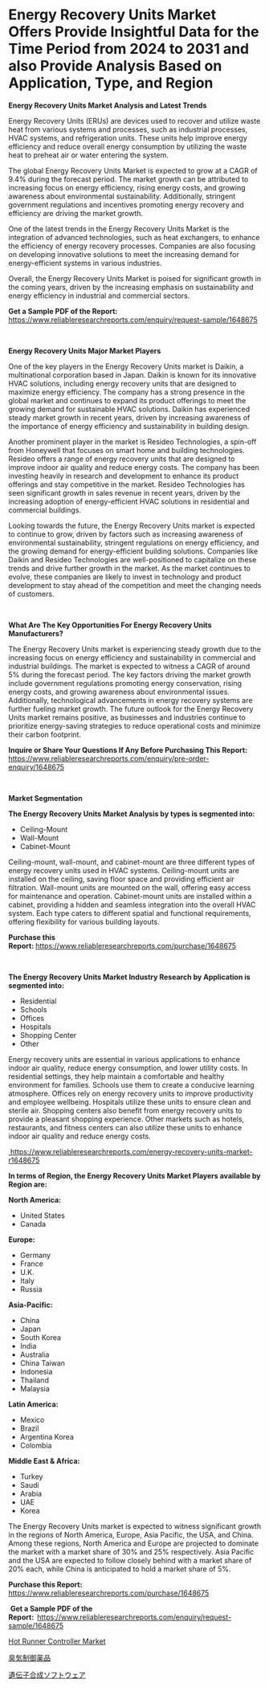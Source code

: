 <p><h1>Energy Recovery Units Market Offers Provide Insightful Data for the Time Period from 2024 to 2031 and also Provide Analysis Based on Application, Type, and Region</h1></p><p><strong>Energy Recovery Units Market Analysis and Latest Trends</strong></p>
<p><p>Energy Recovery Units (ERUs) are devices used to recover and utilize waste heat from various systems and processes, such as industrial processes, HVAC systems, and refrigeration units. These units help improve energy efficiency and reduce overall energy consumption by utilizing the waste heat to preheat air or water entering the system.</p><p>The global Energy Recovery Units Market is expected to grow at a CAGR of 9.4% during the forecast period. The market growth can be attributed to increasing focus on energy efficiency, rising energy costs, and growing awareness about environmental sustainability. Additionally, stringent government regulations and incentives promoting energy recovery and efficiency are driving the market growth.</p><p>One of the latest trends in the Energy Recovery Units Market is the integration of advanced technologies, such as heat exchangers, to enhance the efficiency of energy recovery processes. Companies are also focusing on developing innovative solutions to meet the increasing demand for energy-efficient systems in various industries.</p><p>Overall, the Energy Recovery Units Market is poised for significant growth in the coming years, driven by the increasing emphasis on sustainability and energy efficiency in industrial and commercial sectors.</p></p>
<p><strong>Get a Sample PDF of the Report:&nbsp;</strong> <a href="https://www.reliableresearchreports.com/enquiry/request-sample/1648675">https://www.reliableresearchreports.com/enquiry/request-sample/1648675</a></p>
<p>&nbsp;</p>
<p><strong>Energy Recovery Units Major Market Players</strong></p>
<p><p>One of the key players in the Energy Recovery Units market is Daikin, a multinational corporation based in Japan. Daikin is known for its innovative HVAC solutions, including energy recovery units that are designed to maximize energy efficiency. The company has a strong presence in the global market and continues to expand its product offerings to meet the growing demand for sustainable HVAC solutions. Daikin has experienced steady market growth in recent years, driven by increasing awareness of the importance of energy efficiency and sustainability in building design.</p><p>Another prominent player in the market is Resideo Technologies, a spin-off from Honeywell that focuses on smart home and building technologies. Resideo offers a range of energy recovery units that are designed to improve indoor air quality and reduce energy costs. The company has been investing heavily in research and development to enhance its product offerings and stay competitive in the market. Resideo Technologies has seen significant growth in sales revenue in recent years, driven by the increasing adoption of energy-efficient HVAC solutions in residential and commercial buildings.</p><p>Looking towards the future, the Energy Recovery Units market is expected to continue to grow, driven by factors such as increasing awareness of environmental sustainability, stringent regulations on energy efficiency, and the growing demand for energy-efficient building solutions. Companies like Daikin and Resideo Technologies are well-positioned to capitalize on these trends and drive further growth in the market. As the market continues to evolve, these companies are likely to invest in technology and product development to stay ahead of the competition and meet the changing needs of customers.</p></p>
<p>&nbsp;</p>
<p><strong>What Are The Key Opportunities For Energy Recovery Units Manufacturers?</strong></p>
<p><p>The Energy Recovery Units market is experiencing steady growth due to the increasing focus on energy efficiency and sustainability in commercial and industrial buildings. The market is expected to witness a CAGR of around 5% during the forecast period. The key factors driving the market growth include government regulations promoting energy conservation, rising energy costs, and growing awareness about environmental issues. Additionally, technological advancements in energy recovery systems are further fueling market growth. The future outlook for the Energy Recovery Units market remains positive, as businesses and industries continue to prioritize energy-saving strategies to reduce operational costs and minimize their carbon footprint.</p></p>
<p><strong>Inquire or Share Your Questions If Any Before Purchasing This Report:</strong> <a href="https://www.reliableresearchreports.com/enquiry/pre-order-enquiry/1648675">https://www.reliableresearchreports.com/enquiry/pre-order-enquiry/1648675</a></p>
<p>&nbsp;</p>
<p><strong>Market Segmentation</strong></p>
<p><strong>The Energy Recovery Units Market Analysis by types is segmented into:</strong></p>
<p><ul><li>Ceiling-Mount</li><li>Wall-Mount</li><li>Cabinet-Mount</li></ul></p>
<p><p>Ceiling-mount, wall-mount, and cabinet-mount are three different types of energy recovery units used in HVAC systems. Ceiling-mount units are installed on the ceiling, saving floor space and providing efficient air filtration. Wall-mount units are mounted on the wall, offering easy access for maintenance and operation. Cabinet-mount units are installed within a cabinet, providing a hidden and seamless integration into the overall HVAC system. Each type caters to different spatial and functional requirements, offering flexibility for various building layouts.</p></p>
<p><strong>Purchase this Report:&nbsp;</strong><a href="https://www.reliableresearchreports.com/purchase/1648675">https://www.reliableresearchreports.com/purchase/1648675</a></p>
<p>&nbsp;</p>
<p><strong>The Energy Recovery Units Market Industry Research by Application is segmented into:</strong></p>
<p><ul><li>Residential</li><li>Schools</li><li>Offices</li><li>Hospitals</li><li>Shopping Center</li><li>Other</li></ul></p>
<p><p>Energy recovery units are essential in various applications to enhance indoor air quality, reduce energy consumption, and lower utility costs. In residential settings, they help maintain a comfortable and healthy environment for families. Schools use them to create a conducive learning atmosphere. Offices rely on energy recovery units to improve productivity and employee wellbeing. Hospitals utilize these units to ensure clean and sterile air. Shopping centers also benefit from energy recovery units to provide a pleasant shopping experience. Other markets such as hotels, restaurants, and fitness centers can also utilize these units to enhance indoor air quality and reduce energy costs.</p></p>
<p><a href="https://www.reliableresearchreports.com/energy-recovery-units-market-r1648675">&nbsp;https://www.reliableresearchreports.com/energy-recovery-units-market-r1648675</a></p>
<p><strong>In terms of Region, the Energy Recovery Units Market Players available by Region are:</strong></p>
<p>
    <p> <strong> North America: </strong>
        <ul>
            <li>United States</li>
            <li>Canada</li>
        </ul>
        </p> 
    <p> <strong> Europe: </strong>
        <ul>
            <li>Germany</li>
            <li>France</li>
            <li>U.K.</li>
            <li>Italy</li>
            <li>Russia</li>
        </ul>
        </p> 
    <p> <strong> Asia-Pacific: </strong>
        <ul>
            <li>China</li>
            <li>Japan</li>
            <li>South Korea</li>
            <li>India</li>
            <li>Australia</li>
            <li>China Taiwan</li>
            <li>Indonesia</li>
            <li>Thailand</li>
            <li>Malaysia</li>
        </ul>
        </p> 
    <p> <strong> Latin America: </strong>
        <ul>
            <li>Mexico</li>
            <li>Brazil</li>
            <li>Argentina Korea</li>
            <li>Colombia</li>
        </ul>
        </p> 
    <p> <strong> Middle East & Africa: </strong>
        <ul>
            <li>Turkey</li>
            <li>Saudi</li>
            <li>Arabia</li>
            <li>UAE</li>
            <li>Korea</li>
        </ul>
    </p>
    </p>
<p><p>The Energy Recovery Units market is expected to witness significant growth in the regions of North America, Europe, Asia Pacific, the USA, and China. Among these regions, North America and Europe are projected to dominate the market with a market share of 30% and 25% respectively. Asia Pacific and the USA are expected to follow closely behind with a market share of 20% each, while China is anticipated to hold a market share of 5%.</p></p>
<p><strong>Purchase this Report: </strong><a href="https://www.reliableresearchreports.com/purchase/1648675">https://www.reliableresearchreports.com/purchase/1648675</a></p>
<p>&nbsp;<strong>Get a Sample PDF of the Report:&nbsp;&nbsp;</strong><a href="https://www.reliableresearchreports.com/enquiry/request-sample/1648675">https://www.reliableresearchreports.com/enquiry/request-sample/1648675</a></p>
<p><strong></strong></p>
<p><p><a href="https://cute-banjo-8ca.notion.site/Hot-Runner-Controller-Market-Report-Reveals-the-Latest-Trends-And-Growth-Opportunities-of-this-Marke-9c1040dc5c3e4dab818df43074a4e9f9">Hot Runner Controller Market</a></p><p><a href="https://github.com/dadanedu33/Market-Research-Report-List-1/blob/main/707953930100.md">臭気制御薬品</a></p><p><a href="https://github.com/ihabdkwlxs948/Market-Research-Report-List-1/blob/main/364294130099.md">遺伝子合成ソフトウェア</a></p></p>